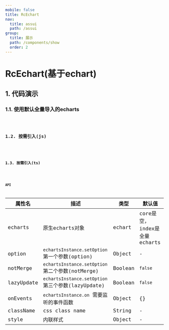 ```yaml
---
mobile: false
title: RcEchart
nav:
  title: assui
  path: /assui
group:
  title: 展示
  path: /components/show
  order: 2
---
```


# RcEchart(基于echart)

## 1. 代码演示
### 1.1. 使用默认全量导入的echarts
<code hideActions='["CSB", "EXTERNAL"]' src="./demo/index.jsx" />

### 1.2. 按需引入(js)
<code hideActions='["CSB", "EXTERNAL"]' src="./demo/MinimalOption.jsx" />

### 1.3. 按需引入(ts)
<code hideActions='["CSB", "EXTERNAL"]' src="./demo/MinimalOptionTs.tsx" />

### API

| 属性名     | 描述                                               | 类型    | 默认值                        |
| ---------- | -------------------------------------------------- | ------- | ----------------------------- |
| echarts    | 原生echarts对象                                    | echart  | core是空， index是全量echarts |
| option     | `echartsInstance.setOption` 第一个参数(option)     | Object  | -                             |
| notMerge   | `echartsInstance.setOption` 第二个参数(notMerge)   | Boolean | `false`                       |
| lazyUpdate | `echartsInstance.setOption` 第三个参数(lazyUpdate) | Boolean | `false`                       |
| onEvents   | `echartsInstance.on` 需要监听的事件函数            | Object  | {}                            |
| className  | css class name                                     | String  | -                             |
| style      | 内联样式                                           | Object  | -                             |


